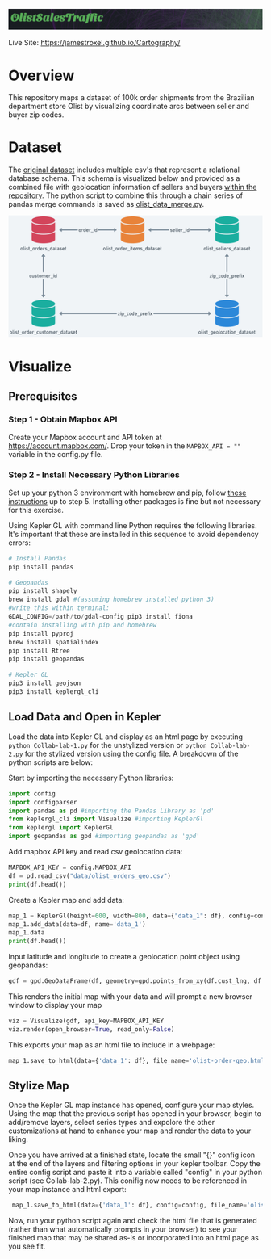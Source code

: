 
![olist_header](/images/olist_sales_header.PNG)

Live Site: https://jamestroxel.github.io/Cartography/

# Overview
This repository maps a dataset of 100k order shipments from the Brazilian department store Olist by visualizing coordinate arcs between seller and buyer zip codes.

# Dataset
The [original dataset](https://www.kaggle.com/olistbr/brazilian-ecommerce?select=olist_orders_dataset.csv) includes multiple csv's that represent a relational database schema. This schema is visualized below and provided as a combined file with geolocation information of sellers and buyers [within the repository](https://github.com/jamestroxel/Cartography/blob/master/data/olist_orders_geo.csv). The python script to combine this through a chain series of pandas merge commands is saved as [olist_data_merge.py](olist_data_merge.py).

![olist_schema](/images/olist_data.png)

# Visualize

## Prerequisites

### Step 1 - Obtain Mapbox API
Create your Mapbox account and API token at https://account.mapbox.com/. Drop your token in the ```MAPBOX_API = ""``` variable in the config.py file.

### Step 2 - Install Necessary Python Libraries
Set up your python 3 environment with homebrew and pip, follow [these instructions](https://medium.com/faun/the-right-way-to-set-up-python-on-your-mac-e923ffe8cf8e) up to step 5. Installing other packages is fine but not necessary for this exercise.

Using Kepler GL with command line Python requires the following libraries. It's important that these are installed in this sequence to avoid dependency errors: 
```python
# Install Pandas
pip install pandas
```
```python
# Geopandas
pip install shapely
brew install gdal #(assuming homebrew installed python 3)
#write this within terminal:
GDAL_CONFIG=/path/to/gdal-config pip3 install fiona
#contain installing with pip and homebrew
pip install pyproj
brew install spatialindex
pip install Rtree
pip install geopandas 
```

```python
# Kepler GL
pip3 install geojson
pip3 install keplergl_cli
```

## Load Data and Open in Kepler
Load the data into Kepler GL and display as an html page by executing ```python Collab-lab-1.py``` for the unstylized version or ```python Collab-lab-2.py``` for the stylized version using the config file. A breakdown of the python scripts are below:

Start by importing the necessary Python libraries:
```python 
import config
import configparser
import pandas as pd #importing the Pandas Library as 'pd'
from keplergl_cli import Visualize #importing KeplerGl
from keplergl import KeplerGl
import geopandas as gpd #importing geopandas as 'gpd'
```

Add mapbox API key and read csv geolocation data:
```python 
MAPBOX_API_KEY = config.MAPBOX_API
df = pd.read_csv("data/olist_orders_geo.csv")
print(df.head()) 
```

Create a Kepler map and add data:
```python 
map_1 = KeplerGl(height=600, width=800, data={"data_1": df}, config=config)
map_1.add_data(data=df, name='data_1')
map_1.data
print(df.head())
```

Input latitude and longitude to create a geolocation point object using geopandas:
```python
gdf = gpd.GeoDataFrame(df, geometry=gpd.points_from_xy(df.cust_lng, df.cust_lat))
```

This renders the initial map with your data and will prompt a new browser window to display your map
```python 
viz = Visualize(gdf, api_key=MAPBOX_API_KEY
viz.render(open_browser=True, read_only=False)
```

This exports your map as an html file to include in a webpage:
```python
map_1.save_to_html(data={'data_1': df}, file_name='olist-order-geo.html')
```

## Stylize Map
Once the Kepler GL map instance has opened, configure your map styles. Using the map that the previous script has opened in your browser, begin to add/remove layers, select series types and expolore the other customizations at hand to enhance your map and render the data to your liking. 

Once you have arrived at a finished state, locate the small "{}" config icon at the end of the layers and filtering options in your kepler toolbar. Copy the entire config script and paste it into a variable called "config" in your python script (see Collab-lab-2.py). This conifig now needs to be referenced in your map instance and html export:
```python 
 map_1.save_to_html(data={'data_1': df}, config=config, file_name='olist-order-geo-config.html')
```

Now, run your python script again and check the html file that is generated (rather than what automatically prompts in your browser) to see your finished map that may be shared as-is or incorporated into an html page as you see fit.
